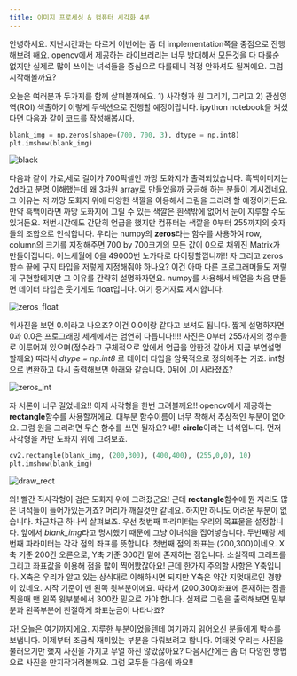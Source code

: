 ```yaml
---
title: 이미지 프로세싱 & 컴퓨터 시각화 4부
---
```


안녕하세요. 지난시간과는 다르게 이번에는 좀 더 implementation쪽을 중점으로 진행해보려 해요. opencv에서 제공하는 라이브러리는 너무 방대해서 모든것을 다 다룰순 없지만 실제로 많이 쓰이는 녀석들을 중심으로 다룰테니 걱정 안하셔도 될꺼에요. 그럼 시작해볼까요? 

오늘은 여러분과 두가지를 함께 살펴볼꺼에요. 1) 사각형과 원 그리기, 그리고 2) 관심영역(ROI) 색출하기 이렇게 두색션으로 진행할 예정이랍니다. ipython notebook을 켜셨다면 다음과 같이 코드를 작성해봅시다. 

```python
blank_img = np.zeros(shape=(700, 700, 3), dtype = np.int8)
plt.imshow(blank_img)
```

![black](/emerald/img/black.png "black")

다음과 같이 가로,세로 길이가 700픽셀인 까망 도화지가 출력되었습니다. 흑백이미지는 2d라고 분명 이해했는데 왜 3차원 array로 만들었을까 궁금해 하는 분들이 계시겠네요. 그 이유는 저 까망 도화지 위애 다양한 색깔을 이용해서 그림을 그리려 할 예정이거든요. 만약 흑백이라면 까망 도화지에 그릴 수 있는 색깔은 흰색밖에 없어서 눈이 지루할 수도 있거든요. 저번시간에도 간단히 언급을 했지만 컴퓨터는 색깔을 0부터 255까지의 숫자들의 조합으로 인식합니다. 우리는 numpy의 **zeros**라는 함수를 사용하여 row, column의 크기를 지정해주면 700 by 700크기의 모든 값이 0으로 채워진 Matrix가 만들어집니다. 어느세월에 0을 49000번 노가다로 타이핑할껍니까!! 자 그리고 zeros함수 끝에 구지 타입을 저렇게 지정해줘야 하나요? 이건 아마 다른 프로그래머들도 저렇게 구현할테지만 그 이유를 간략히 설명하자면요. numpy를 사용해서 배열을 처음 만들면 데이터 타입은 웃기게도 float입니다. 여기 증거자료 제시합니다.

![zeros_float](/emerald/img/zeros_float.png "zeros_float")  

위사진을 보면 0.이라고 나오죠? 이건 0.0이랑 같다고 보셔도 됩니다. 짧게 설명하자면 0과 0.0은 프로그래밍 세계에서는 엄연히 다릅니다!!!! 사진은 0부터 255까지의 정수들로 이루어져 있으며(정수라고 구체적으로 앞에서 언급을 안한것 같아서 지금 부연설명 할께요) 따라서 *dtype = np.int8* 로 데이터 타입을 암묵적으로 정의해주는 거죠. int형으로 변환하고 다시 출력해보면 아래와 같습니다. 0뒤에 .이 사라졌죠? 

![zeros_int](/emerald/img/zeros_int.png "zeros_int")  

자 서론이 너무 길었네요!! 이제 사각형을 한번 그려볼께요!! opencv에서 제공하는 **rectangle**함수를 사용할꺼에요. 대부분 함수이름이 너무 착해서 추상적인 부분이 없어요. 그럼 원을 그리려면 무슨 함수를 쓰면 될까요? 네!! **circle**이라는 녀석입니다. 먼저 사각형을 까만 도화지 위에 그려보죠.

```python
cv2.rectangle(blank_img, (200,300), (400,400), (255,0,0), 10)
plt.imshow(blank_img)
```

![draw_rect](/emerald/img/zeros_int.png "draw_rect")  

와! 빨간 직사각형이 검은 도화지 위에 그려졌군요! 근데 **rectangle**함수에 뭔 저리도 많은 녀석들이 들어가있는거죠? 머리가 깨질것만 같네요. 하지만 하나도 어려운 부분이 없습니다. 차근차근 하나씩 살펴보죠. 우선 첫번째 파라미터는 우리의 목표물을 설정합니다. 앞에서 *blank_img*라고 명시했기 때문에 그냥 이녀석을 집어넣습니다. 두번째랑 세번째 파라미터는 각각 점의 좌표를 뜻합니다. 첫번째 점의 좌표는 (200,300)이네요. X축 기준 200칸 오른으로, Y축 기준 300칸 밑에 존재하는 점입니다. 소실적때 그래프를 그리고 좌표값을 이용해 점을 많이 찍어봤잖아요! 근데 한가지 주의할 사항은 Y축입니다. X축은 우리가 알고 있는 상식대로 이해하시면 되지만 Y축은 약간 지멋대로인 경향이 있네요. 시작 기준이 맨 왼쪽 윗부분이에요. 따라서 (200,300)좌표에 존재하는 점을 찍을때 맨 왼쪽 윗부붙에서 300칸 밑으로 가야 합니다. 실제로 그림을 출력해보면 밑부분과 왼쪽부분에 친절하게 좌표눈금이 나타나죠? 


자! 오늘은 여기까지에요. 지루한 부분이었을텐데 여기까지 읽어오신 분들에게 박수를 보냅니다. 이제부터 조금씩 재미있는 부분을 다뤄보려고 합니다. 여태껏 우리는 사진을 불러오기만 했지 사진을 가지고 무얼 하진 않았잖아요? 다음시간에는 좀 더 다양한 방법으로 사진을 만지작거려볼께요. 그럼 모두들 다음에 봐요!!



